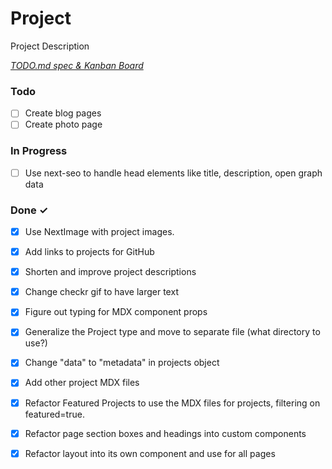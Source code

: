 # Project

Project Description

<em>[TODO.md spec & Kanban Board](https://bit.ly/3fCwKfM)</em>

### Todo

- [ ] Create blog pages  
- [ ] Create photo page  

### In Progress

- [ ] Use next-seo to handle head elements like title, description, open graph data  

### Done ✓

- [x] Use NextImage with project images.  
- [x] Add links to projects for GitHub  
- [x] Shorten and improve project descriptions  
- [x] Change checkr gif to have larger text  
- [x] Figure out typing for MDX component props  
- [x] Generalize the Project type and move to separate file (what directory to use?)  
- [x] Change "data" to "metadata" in projects object  
- [x] Add other project MDX files  
- [x] Refactor Featured Projects to use the MDX files for projects, filtering on featured=true.  
- [x] Refactor page section boxes and headings into custom components  
- [x] Refactor layout into its own component and use for all pages  

